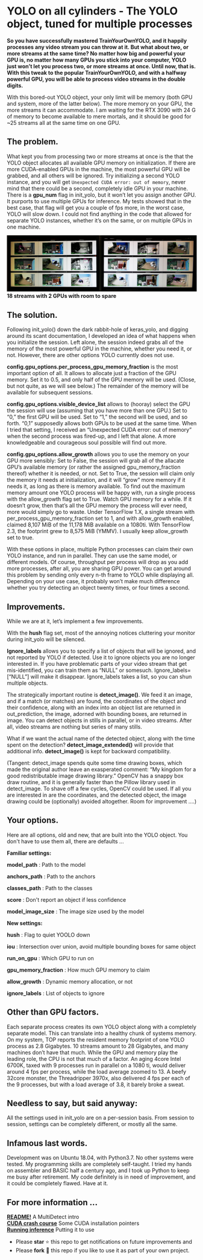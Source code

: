 # YOLO on all cylinders - The YOLO object, tuned for multiple processes

**So you have successfully mastered TrainYourOwnYOLO, and it happily processes any video stream you can throw at it. But what about two, or more streams at the same time? No matter how big and powerful your GPU is, no matter how many GPUs you stick into your computer, YOLO just won’t let you process two, or more streams at once. 
Until now, that is. With this tweak to the popular TrainYourOwnYOLO, and with a halfway powerful GPU, you will be able to process video streams in the double digits.** 

With this bored-out YOLO object, your only limit will be memory (both GPU and system, more of the latter below). The more memory on your GPU, the more streams it can accommodate. I am waiting for the RTX 3090 with 24 G of memory to become available to mere mortals, and it should be good for ~25 streams all at the same time on one GPU. 

## The problem.
What kept you from processing two or more streams at once is the that the YOLO object allocates all available GPU memory on initialization. If there are more CUDA-enabled GPUs in the machine, the most powerful GPU will be grabbed, and all others will be ignored. Try initializing a second YOLO instance, and you will get `Unexpected CUDA error: out of memory`, never mind that there could be a second, completely idle GPU in your machine. 
There is a **gpu_num** flag in init_yolo, but it won’t let you assign another GPU. It purports to use multiple GPUs for inference. My tests showed that in the best case, that flag will get you a couple of fps more, in the worst case, YOLO will slow down. I could not find anything in the code that allowed for separate YOLO instances, whether it’s on the same, or on multiple GPUs in one machine. 

![2windows](/Utils/Screenshots/catwide.jpg)
**18 streams with 2 GPUs with room to spare**

## The solution.
Following init_yolo() down the dark rabbit-hole of keras_yolo, and digging around its scant documentation, I developed an idea of what happens when you initialize the session. Left alone, the session indeed grabs all of the memory of the most powerful GPU in the machine, whether you need it, or not. However, there are other options YOLO currently does not use. 

**config.gpu_options.per_process_gpu_memory_fraction** is the most important option of all. It allows to allocate just a fraction of the GPU memory. Set it to 0.5, and only half of the GPU memory will be used. (Close, but not quite, as we will see below.) The remainder of the memory will be available for subsequent sessions.

**config.gpu_options.visible_device_list** allows to (hooray) select the GPU the session will use (assuming that you have more than one GPU.) Set to “0,” the first GPU will be used. Set to “1,” the second will be used, and so forth. “0,1” supposedly allows both GPUs to be used at the same time. When I tried that setting, I received an “Unexpected CUDA error: out of memory” when the second process was fired-up, and I left that alone. A more knowledgeable and courageous soul possible will find out more.

**config.gpu_options.allow_growth** allows you to use the memory on your GPU more sensibly: Set to False, the session will grab all of the allacate GPU’s available memory (or rather the assigned gpu_memory_fraction thereof) whether it is needed, or not. Set to True, the session will claim only the memory it needs at initialization, and it will “grow” more memory if it needs it, as long as there is memory available. To find out the maximum memory amount one YOLO process will be happy with, run a single process with the allow_growth flag set to True. Watch GPU memory for a while. If it doesn’t grow, then that’s all the GPU memory the process will ever need, more would simply go to waste. Under TensorFlow 1.X, a single stream with per_process_gpu_memory_fraction set to 1, and with allow_growth enabled, claimed 8,107 MiB of the 11,178 MiB available on a 1080ti. With TensorFlow 2.3, the footprint grew to 8,575 MiB (YMMV). I usually keep allow_growth set to true.

With these options in place, multiple Python processes can claim their own YOLO instance, and run in parallel. They can use the same model, or different models. Of course, throughput per process will drop as you add more processes, after all, you are sharing GPU power. You can get around this problem by sending only every n-th frame to YOLO while displaying all. Depending on your use case, it probably won’t make much difference whether you try detecting an object twenty times, or four times a second.

## Improvements. 

While we are at it, let’s implement a few improvements.

With the **hush** flag set, most of the annoying notices cluttering your monitor during init_yolo will be silenced.

**Ignore_labels** allows you to specify a list of objects that will be ignored, and not reported by YOLO if detected. Use it to ignore objects you are no longer interested in. If you have problematic parts of your video stream that get mis-identified, you can train them as “NULL” or somesuch. Ignore_labels=[“NULL”] will make it disappear. Ignore_labels takes a list, so you can shun multiple objects.

The strategically important routine is **detect_image()**. We feed it an image, and if a match (or matches) are found, the coordinates of the object and their confidence, along with an index into an object list are returned in out_prediction, the image, adorned with bounding boxes, are returned in image. You can detect objects in stills in parallel, or in video streams. After all, video streams are nothing but series of many stills.

What if we want the actual name of the detected object, along with the time spent on the detection? **detect_image_extended()** will provide that additional info. **detect_image()** is kept for backward compatibility.

(Tangent: detect_image spends quite some time drawing boxes, which made the original author leave an exasperated comment: “My kingdom for a good redistributable image drawing library.” OpenCV has a snappy box draw routine, and it is generally faster than the Pillow library used in detect_image. To shave off a few cycles, OpenCV could be used. If all you are interested in are the coordinates, and the detected object, the image drawing could be (optionally) avoided altogether. Room for improvement ….)


## Your options.

Here are all options, old and new, that are built into the YOLO object. You don't have to use them all, there are defaults ...

**Familiar settings:**

**model_path** :  Path to the model

**anchors_path** :  Path to the anchors

**classes_path** :  Path to the classes

**score** :     Don't report an object if less confidence

**model_image_size** :  The image size used by the model

**New settings:**

**hush** :    Flag to quiet YOOLO down

**iou** :     Intersection over union, avoid multiple bounding boxes for same object

**run_on_gpu** :  Which GPU to run on

**gpu_memory_fraction** : How much GPU memory to claim

**allow_growth** :  Dynamic memory allocation, or not

**ignore_labels** :   List of objects to ignore


## Other than GPU factors.
Each separate process creates its own YOLO object along with a completely separate model. This can translate into a healthy chunk of systems memory. On my system, TOP reports the resident memory footprint of one YOLO process as 2.8 Gigabytes. 10 streams amount to 28 Gigabytes, and many machines don’t have that much. While the GPU and memory play the leading role, the CPU is not that much of a factor. An aging 4core Intel 6700K, taxed with 9 processes run in parallel on a 1080 ti, would deliver around 4 fps per process, while the load average zoomed to 13. A beefy 32core monster, the Threadripper 3970x, also delivered 4 fps per each of the 9 processes, but with a load average of 3.8, it barely broke a sweat. 

## Needless to say, but said anyway: 
All the settings used in init_yolo are on a per-session basis. From session to session, settings can be completely different, or mostly all the same. 

## Infamous last words.
Development was on Ubuntu 18.04, with Python3.7. No other systems were tested. 
My programming skills are completely self-taught. I tried my hands on assembler and BASIC half a century ago, and I took up Python to keep me busy after retirement. My code definitely is in need of improvement, and it could be completely flawed. Have at it. 

## For more information ... 

[**README!**](/README.md) A MultiDetect intro<br>
[**CUDA crash course**](/CUDA101.md) Some CUDA installation pointers<br> 
[**Running inference**](/3_Inference/README.md) Putting it to use<br>

- Please **star** ⭐ this repo to get notifications on future improvements and
- Please **fork** 🍴 this repo if you like to use it as part of your own project.

